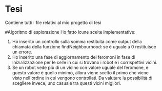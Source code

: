 # Tesi
Contiene tutti i file relativi al mio progetto di tesi

#Algoritmo di esplorazione
Ho fatto lcune scelte implementative:
  1) Ho inserito un controllo sulla somma restituita come output della chiamata della funzione findNeighbourhood: se è uguale a 0 restituisce un
     errore.
  2) Ho inserito una fase di aggiornamento dei feromoni in fase di inizializzazione per le celle in cui si trovano i robot e i corrispettivi
     vicini.
  3) Se un robot vede più di un vicino con valore uguale del feromone, e questo valore è quello minimo, allora viene scelto il primo che viene
     visto nell'ordine in cui vengono controllati. Da valutare la possibilità di scegliere invece, uno casuale tra questi vicini migliori.
